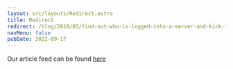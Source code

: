 ```yaml
---
layout: src/layouts/Redirect.astro
title: Redirect
redirect: /blog/2010/03/find-out-who-is-logged-into-a-server-and-kick-them-off/
navMenu: false
pubDate: 2022-09-17
---
```

<div>
Our article feed can be found <a href="/blog/2010/03/find-out-who-is-logged-into-a-server-and-kick-them-off/">here</a>
</div>
